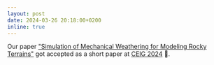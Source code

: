 ```yaml
---
layout: post
date: 2024-03-26 20:18:00+0200
inline: true
---
```


Our paper ["Simulation of Mechanical Weathering for Modeling Rocky Terrains"](https://doi.org/10.2312/ceig.20241139) got accepted as a short paper at [CEIG 2024](https://www.eurographics.es/CEIG24/) 🥳.